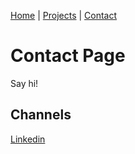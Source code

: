 [Home](./index.md)
 | [Projects](./projects.md)
 | [Contact](./contact.md)

# Contact Page

Say hi!

## Channels

<a href="https://www.linkedin.com/in/himanshu-agarwal-470084267/" target="_blank">Linkedin</a>
